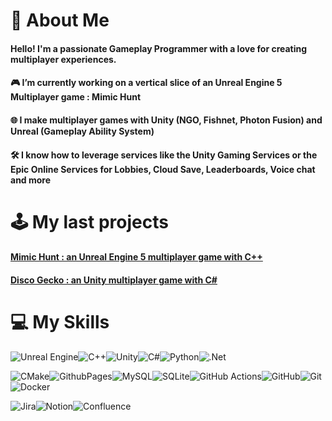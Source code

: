 # 💫 About Me

#### Hello! I'm a passionate Gameplay Programmer with a love for creating multiplayer experiences.

#### 🎮 I’m currently working on a vertical slice of an Unreal Engine 5 Multiplayer game : Mimic Hunt

#### 🌐 I make multiplayer games with Unity (NGO, Fishnet, Photon Fusion) and Unreal (Gameplay Ability System)

#### 🛠 I know how to leverage services like the Unity Gaming Services or the Epic Online Services for Lobbies, Cloud Save, Leaderboards, Voice chat and more

# 🕹 My last projects
#### [Mimic Hunt : an Unreal Engine 5 multiplayer game with C++](https://github.com/tomdexp/MimicHuntPublic)
#### [Disco Gecko : an Unity multiplayer game with C#](https://github.com/tomdexp/SilentNightFeverPublic)

# 💻 My Skills
![Unreal Engine](https://img.shields.io/badge/unrealengine-%23313131.svg?style=for-the-badge&logo=unrealengine&logoColor=white)![C++](https://img.shields.io/badge/c++-%2300599C.svg?style=for-the-badge&logo=c%2B%2B&logoColor=white)![Unity](https://img.shields.io/badge/unity-%23000000.svg?style=for-the-badge&logo=unity&logoColor=white)![C#](https://img.shields.io/badge/c%23-%23239120.svg?style=for-the-badge&logo=csharp&logoColor=white)![Python](https://img.shields.io/badge/python-3670A0?style=for-the-badge&logo=python&logoColor=ffdd54)![.Net](https://img.shields.io/badge/.NET-5C2D91?style=for-the-badge&logo=.net&logoColor=white)

![CMake](https://img.shields.io/badge/CMake-%23008FBA.svg?style=for-the-badge&logo=cmake&logoColor=white)![GithubPages](https://img.shields.io/badge/github%20pages-121013?style=for-the-badge&logo=github&logoColor=white)![MySQL](https://img.shields.io/badge/mysql-4479A1.svg?style=for-the-badge&logo=mysql&logoColor=white)![SQLite](https://img.shields.io/badge/sqlite-%2307405e.svg?style=for-the-badge&logo=sqlite&logoColor=white)![GitHub Actions](https://img.shields.io/badge/github%20actions-%232671E5.svg?style=for-the-badge&logo=githubactions&logoColor=white)![GitHub](https://img.shields.io/badge/github-%23121011.svg?style=for-the-badge&logo=github&logoColor=white)![Git](https://img.shields.io/badge/git-%23F05033.svg?style=for-the-badge&logo=git&logoColor=white)![Docker](https://img.shields.io/badge/docker-%230db7ed.svg?style=for-the-badge&logo=docker&logoColor=white)

![Jira](https://img.shields.io/badge/jira-%230A0FFF.svg?style=for-the-badge&logo=jira&logoColor=white)![Notion](https://img.shields.io/badge/Notion-%23000000.svg?style=for-the-badge&logo=notion&logoColor=white)![Confluence](https://img.shields.io/badge/confluence-%23172BF4.svg?style=for-the-badge&logo=confluence&logoColor=white)
